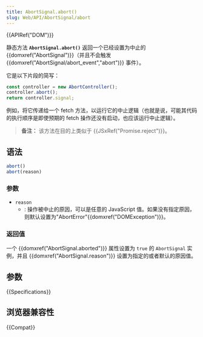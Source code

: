 ```yaml
---
title: AbortSignal.abort()
slug: Web/API/AbortSignal/abort
---
```


{{APIRef("DOM")}}

静态方法 **`AbortSignal.abort()`** 返回一个已经设置为中止的 {{domxref("AbortSignal")}}（并且不会触发 {{domxref("AbortSignal/abort_event","abort")}} 事件）。

它是以下片段的简写：

```js
const controller = new AbortController();
controller.abort();
return controller.signal;
```

例如，将它传递给一个 fetch 方法，以运行它的中止逻辑（也就是说，可能其代码的执行顺序是即使预期的 fetch 操作还没有启动，也应该运行中止逻辑）。

> **备注：** 该方法在目的上类似于 {{JSxRef("Promise.reject")}}。

## 语法

```js
abort()
abort(reason)
```

### 参数

- `reason`
  - : 操作被中止的原因，可以是任意的 JavaScript 值。如果没有指定原因，则默认设置为"AbortError"{{domxref("DOMException")}}。

### 返回值

一个 {{domxref("AbortSignal.aborted")}} 属性设置为 `true` 的 `AbortSignal` 实例，并且 {{domxref("AbortSignal.reason")}} 设置为指定的或者默认的原因值。

## 参数

{{Specifications}}

## 浏览器兼容性

{{Compat}}
